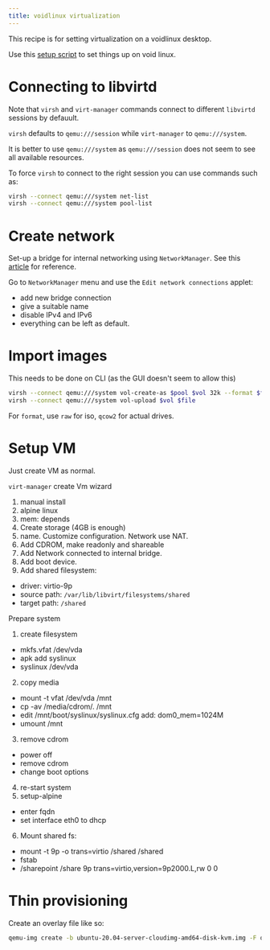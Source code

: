 ```yaml
---
title: voidlinux virtualization
---
```


This recipe is for setting virtualization on a voidlinux desktop.

Use this [setup script](https://github.com/alejandroliu/0ink.net/blob/master/snippets/void-kvm/setup.sh) to set things up on void linux.

# Connecting to libvirtd

Note that `virsh` and `virt-manager` commands connect to different `libvirtd`
sessions by defauult.

`virsh` defaults to `qemu:///session` while `virt-manager` to `qemu:///system`.

It is better to use `qemu:///system` as `qemu:///session` does not seem to see
all available resources.

To force `virsh` to connect to the right session you can use commands such as:

```bash
virsh --connect qemu:///system net-list
virsh --connect qemu:///system pool-list
```

# Create network

Set-up a bridge for internal networking using `NetworkManager`.  See this [article](https://www.happyassassin.net/posts/2014/07/23/bridged-networking-for-libvirt-with-networkmanager-2014-fedora-21/)
for reference.

Go to `NetworkManager` menu and use the `Edit network connections` applet:

- add new bridge connection
- give a suitable name
- disable IPv4 and IPv6
- everything can be left as default.

# Import images

This needs to be done on CLI (as the GUI doesn't seem to allow this)

```bash
virsh --connect qemu:///system vol-create-as $pool $vol 32k --format $format
virsh --connect qemu:///system vol-upload $vol $file
```

For `format`, use `raw` for iso, `qcow2` for actual drives.

# Setup VM

Just create VM as normal.

`virt-manager` create Vm wizard

1. manual install
2. alpine linux
3. mem: depends
4. Create storage (4GB is enough)
5. name.  Customize configuration.  Network use NAT.
6. Add CDROM, make readonly and shareable
7. Add Network connected to internal bridge.
8. Add boot device.
9. Add shared filesystem:
  - driver: virtio-9p
  - source path: `/var/lib/libvirt/filesystems/shared`
  - target path: `/shared`

Prepare system

1. create filesystem
  - mkfs.vfat /dev/vda
  - apk add syslinux
  - syslinux /dev/vda
2. copy media
  - mount -t vfat /dev/vda /mnt
  - cp -av /media/cdrom/. /mnt
  - edit /mnt/boot/syslinux/syslinux.cfg
    add: dom0_mem=1024M
  - umount /mnt
3. remove cdrom
  - power off
  - remove cdrom
  - change boot options
4. re-start system
5. setup-alpine
  - enter fqdn
  - set interface eth0 to dhcp
6. Mount shared fs:
  - mount -t 9p -o trans=virtio /shared /shared
  - fstab
  - /sharepoint   /share    9p  trans=virtio,version=9p2000.L,rw    0   0


# Thin provisioning

Create an overlay file like so:

```bash
qemu-img create -b ubuntu-20.04-server-cloudimg-amd64-disk-kvm.img -F qcow2 -f qcow2 guest-1.qcow2
```


